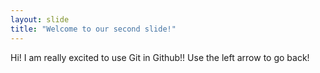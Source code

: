```yaml
---
layout: slide
title: "Welcome to our second slide!"
---
```

Hi! I am really excited to use Git in Github!!
Use the left arrow to go back!
